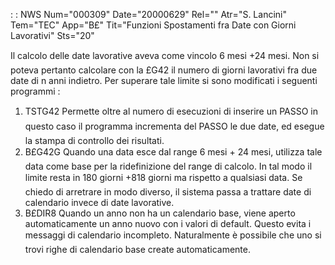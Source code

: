  :  : NWS Num="000309" Date="20000629" Rel="" Atr="S. Lancini" Tem="TEC" App="B£" Tit="Funzioni  Spostamenti  fra  Date  con Giorni Lavorativi" Sts="20"

Il calcolo delle date lavorative aveva come vincolo 6 mesi +24 mesi. Non si poteva pertanto calcolare con la £G42 il numero di giorni lavorativi fra due date di n anni indietro. Per superare
tale limite si sono modificati i seguenti programmi : 

   1.    TSTG42
Permette oltre al numero di esecuzioni di inserire un PASSO in questo caso il programma incrementa del PASSO le due date, ed esegue la stampa di controllo dei risultati.
   2.    B£G42G
Quando una data esce dal range 6 mesi + 24 mesi, utilizza tale data come base per la ridefinizione
del range di calcolo. In tal modo il limite resta in 180 giorni +818 giorni ma rispetto a qualsiasi data. Se chiedo di arretrare in modo diverso, il sistema passa a trattare date di calendario invece di date lavorative.
   3.    B£DIR8
Quando un anno non ha un calendario base, viene aperto automaticamente un anno nuovo con i valori di default. Questo evita i messaggi di calendario incompleto. Naturalmente è possibile che uno si
trovi righe di calendario base create automaticamente.



